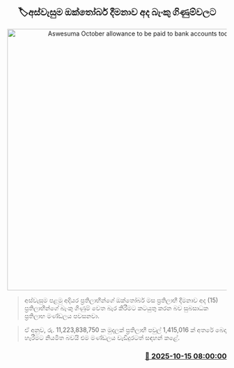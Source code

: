 <p align='center'><b><h2 align='center' title='Aswesuma October allowance to be paid to bank accounts today'>🏷අස්වැසුම ඔක්තෝබර් දීමනාව අද බැංකු ගිණුම්වලට</h2></b></p>
<p align='center'><img src='https://helakuru.sgp1.cdn.digitaloceanspaces.com/esana/images/lib/aswesuma-aswasuma-welfare.jpg' width='600' alt='Aswesuma October allowance to be paid to bank accounts today'></p>

> අස්වැසුම පළමු අදියර ප්‍රතිලාභීන්ගේ ඔක්තෝබර් මස ප්‍රතිලාභී දීමනාව අද (15) ප්‍රතිලාභීන්ගේ බැංකු ගිණුම් වෙත බැර කිරීමට කටයුතු කරන බව සුබසාධක ප්‍රතිලාභ මණ්ඩලය පවසනවා.

> ඒ අනුව, රු. 11,223,838,750 ක මුදලක් ප්‍රතිලාභී පවුල් 1,415,016 ක් අතරේ බෙදා හැරීමට නියමිත බවයි එම මණ්ඩලය වැඩිදුරටත් සඳහන් කළේ.



<h3 align='right'><a href='https://www.helakuru.lk/esana/p/114503/'>📅 2025-10-15 08:00:00</a></h3>
